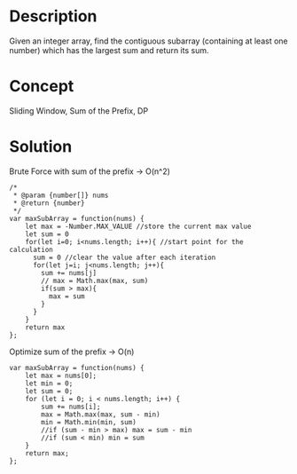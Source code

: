 # Description
Given an integer array, find the contiguous subarray (containing at least one number) which has the largest sum and return its sum.

# Concept
Sliding Window, Sum of the Prefix, DP

# Solution
Brute Force with sum of the prefix -> O(n^2)
```
/*
 * @param {number[]} nums
 * @return {number}
 */
var maxSubArray = function(nums) {
    let max = -Number.MAX_VALUE //store the current max value
    let sum = 0
    for(let i=0; i<nums.length; i++){ //start point for the calculation
      sum = 0 //clear the value after each iteration
      for(let j=i; j<nums.length; j++){
        sum += nums[j]
        // max = Math.max(max, sum)
        if(sum > max){
          max = sum
        }
      }
    }
    return max
};
```
Optimize sum of the prefix -> O(n)
```
var maxSubArray = function(nums) {
    let max = nums[0];
    let min = 0;
    let sum = 0;
    for (let i = 0; i < nums.length; i++) {
        sum += nums[i];
        max = Math.max(max, sum - min)
        min = Math.min(min, sum)
        //if (sum - min > max) max = sum - min
        //if (sum < min) min = sum
    }
    return max;
};
```
